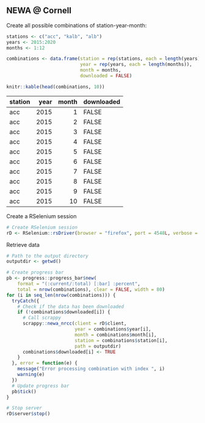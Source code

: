 
## NEWA @ Cornell

Create all possible combinations of station-year-month:

``` r
stations <- c("acc", "kalb", "alb")
years <- 2015:2020
months <- 1:12

combinations <- data.frame(station = rep(stations, each = length(years) * length(months)),
                           year = rep(years, each = length(months)),
                           month = months,
                           downloaded = FALSE)

knitr::kable(head(combinations, 10))
```

| station | year | month | downloaded |
| :------ | ---: | ----: | :--------- |
| acc     | 2015 |     1 | FALSE      |
| acc     | 2015 |     2 | FALSE      |
| acc     | 2015 |     3 | FALSE      |
| acc     | 2015 |     4 | FALSE      |
| acc     | 2015 |     5 | FALSE      |
| acc     | 2015 |     6 | FALSE      |
| acc     | 2015 |     7 | FALSE      |
| acc     | 2015 |     8 | FALSE      |
| acc     | 2015 |     9 | FALSE      |
| acc     | 2015 |    10 | FALSE      |

Create a RSelenium session

``` r
# Create RSelenium session
rD <- RSelenium::rsDriver(browser = "firefox", port = 4548L, verbose = FALSE)
```

Retrieve data

``` r
# Path to the output directory
outputdir <- getwd()

# Create progress bar
pb <- progress::progress_bar$new(
    format = "(:current/:total) [:bar] :percent",
    total = nrow(combinations), clear = FALSE, width = 80)
for (i in seq_len(nrow(combinations))) {
  tryCatch({
    # Check if the data has been downloaded
    if (!combinations$downloaded[i]) {
      # Call scrappy
      scrappy::newa_nrcc(client = rD$client, 
                         year = combinations$year[i],
                         month = combinations$month[i],
                         station = combinations$station[i], 
                         path = outputdir)
      combinations$downloaded[i] <- TRUE
    }
  }, error = function(e) {
    message("Error processing combination with index ", i)
    warning(e)
  })
  # Update progress bar
  pb$tick()
}

# Stop server
rD$server$stop()
```

